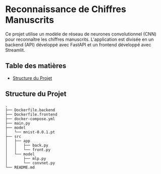 # Reconnaissance de Chiffres Manuscrits

Ce projet utilise un modèle de réseau de neurones convolutionnel (CNN) pour reconnaître les chiffres manuscrits. L'application est divisée en un backend (API) développé avec FastAPI et un frontend développé avec Streamlit.

## Table des matières

- [Structure du Projet](#structure-du-projet)

## Structure du Projet

```plaintext
.
├── Dockerfile.backend
├── Dockerfile.frontend
├── docker-compose.yml
├── main.py
├── model
│   └── mnist-0.0.1.pt
├── src
│   ├── app
│   │   ├── back.py
│   │   └── front.py
│   └── model
│       ├── mlp.py
│       └── convnet.py
└── README.md
